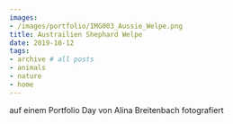 ```yaml
---
images:
- /images/portfolio/IMG003_Aussie_Welpe.png
title: Austrailien Shephard Welpe
date: 2019-10-12
tags:
- archive # all posts
- animals
- nature
- home
---
```

auf einem Portfolio Day von Alina Breitenbach fotografiert